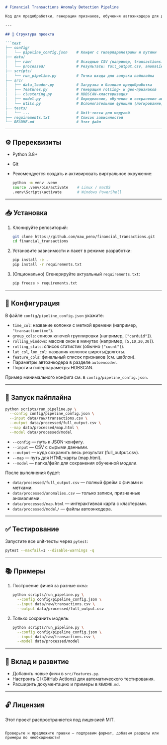 ````markdown
# Financial Transactions Anomaly Detection Pipeline

Код для предобработки, генерации признаков, обучения автоэнкодера для детекции аномалий, кластеризации гео-данных и визуализации результатов на карте.

---

## 📂 Структура проекта

```text
├── config/
│   └── pipeline_config.json    # Конфиг с гиперпараметрами и путями
├── data/
│   ├── raw/                    # Исходные CSV (например, transactions.csv)
│   └── processed/              # Результаты: full_output.csv, anomalies.csv, map.html, модель
├── scripts/
│   └── run_pipeline.py         # Точка входа для запуска пайплайна
├── src/
│   ├── data_loader.py          # Загрузка и базовая предобработка
│   ├── features.py             # Генерация rolling- и geo-признаков
│   ├── clustering.py           # HDBSCAN-кластеризация
│   ├── model.py                # Определение, обучение и сохранение автоэнкодера
│   └── utils.py                # Вспомогательные функции (логирование, сохранение)
├── tests/
│   └── ...                     # Unit-тесты для модулей
├── requirements.txt            # Список зависимостей
└── README.md                   # Этот файл
````

---

## ⚙️ Пререквизиты

* Python 3.8+
* Git
* Рекомендуется создать и активировать виртуальное окружение:

  ```bash
  python -m venv .venv
  source .venv/bin/activate    # Linux / macOS
  .venv\Scripts\activate       # Windows PowerShell
  ```

---

## 📥 Установка

1. Клонируйте репозиторий:

   ```bash
   git clone https://github.com/ваш_репо/financial_transactions.git
   cd financial_transactions
   ```
2. Установите зависимости и пакет в режиме разработки:

   ```bash
   pip install -e .
   pip install -r requirements.txt
   ```
3. (Опционально) Сгенерируйте актуальный `requirements.txt`:

   ```bash
   pip freeze > requirements.txt
   ```

---

## 🔧 Конфигурация

В файле `config/pipeline_config.json` укажите:

* `time_col`: название колонки с меткой времени (например, `"transactiontime"`).
* `group_cols`: список ключей группировки (например, `["carduid"]`).
* `rolling_windows`: массив окон в минутах (например, `[5,10,20,30]`).
* `rolling_stats`: список статистик (обычно `["count"]`).
* `lat_col`, `lon_col`: названия колонок широты/долготы.
* `feature_cols`: финальный список признаков (см. шаблон).
* Параметры автоэнкодера в разделе `autoencoder`.
* Пороги и гиперпараметры HDBSCAN.

Пример минимального конфига см. в `config/pipeline_config.json`.

---

## 🚀 Запуск пайплайна

```bash
python scripts/run_pipeline.py \
  --config config/pipeline_config.json \
  --input data/raw/transactions.csv \
  --output data/processed/full_output.csv \
  --map data/processed/map.html \
  --model data/processed/model
```

* `--config`  — путь к JSON-конфигу.
* `--input`   — CSV с сырыми данными.
* `--output`  — куда сохранить весь результат (full\_output.csv).
* `--map`     — путь для HTML-карты (map.html).
* `--model`   — папка/файл для сохранения обученной модели.

После выполнения будет:

* `data/processed/full_output.csv` — полный фрейм с фичами и метками.
* `data/processed/anomalies.csv` — только записи, признанные аномалиями.
* `data/processed/map.html` — интерактивная карта с кластерами.
* `data/processed/model/` — файлы автоэнкодера.

---

## ✅ Тестирование

Запустите все unit-тесты через `pytest`:

```bash
pytest --maxfail=1 --disable-warnings -q
```

---

## 📚 Примеры

1. Построение фичей за разные окна:

   ```bash
   python scripts/run_pipeline.py \
     --config config/pipeline_config.json \
     --input data/raw/transactions.csv \
     --output data/processed/full_output.csv
   ```
2. Только сохранить модель:

   ```bash
   python scripts/run_pipeline.py \
     --config config/pipeline_config.json \
     --input data/raw/transactions.csv \
     --model data/processed/model
   ```

---

## 🤝 Вклад и развитие

* Добавить новые фичи в `src/features.py`.
* Настроить CI (GitHub Actions) для автоматического тестирования.
* Расширить документацию и примеры в `README.md`.

---

## 🔓 Лицензия

Этот проект распространяется под лицензией MIT.

```

Проверьте и предложите правки — подправим формат, добавим разделы или примеры по необходимости!
```
